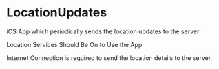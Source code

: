LocationUpdates
===============

iOS App which periodically sends the location updates to the server

Location Services Should Be On to Use the App

Internet Connection is required to send the location details to the server.
